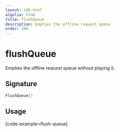 ```yaml
---
layout: sdk.html
algolia: true
title: flushQueue
description: Empties the offline request queue
order: 200
---
```


# flushQueue

Empties the offline request queue without playing it.

## Signature
```go
FlushQueue()
```

## Usage

[code-example=flush-queue]

